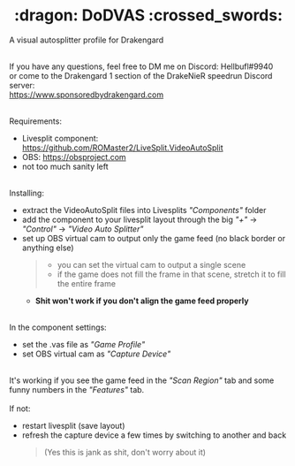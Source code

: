 <h1 align="center">
:dragon: DoDVAS :crossed_swords:
</h1>

A visual autosplitter profile for Drakengard

\
If you have any questions, feel free to DM me on Discord: Hellbufl#9940 \
or come to the Drakengard 1 section of the DrakeNieR speedrun Discord server: \
https://www.sponsoredbydrakengard.com

\
Requirements:
- Livesplit component: https://github.com/ROMaster2/LiveSplit.VideoAutoSplit
- OBS: https://obsproject.com
- not too much sanity left

\
Installing:
- extract the VideoAutoSplit files into Livesplits *"Components"* folder
- add the component to your livesplit layout through the big *"+"* -> *"Control"* -> *"Video Auto Splitter"*
- set up OBS virtual cam to output only the game feed (no black border or anything else)
  > - you can set the virtual cam to output a single scene
  > - if the game does not fill the frame in that scene, stretch it to fill the entire frame
  - **Shit won't work if you don't align the game feed properly**

\
In the component settings:
- set the .vas file as *"Game Profile"*
- set OBS virtual cam as *"Capture Device"*

\
It's working if you see the game feed in the *"Scan Region"* tab and some funny numbers in the *"Features"* tab.\
\
If not:
- restart livesplit (save layout)
- refresh the capture device a few times by switching to another and back
  > (Yes this is jank as shit, don't worry about it)
